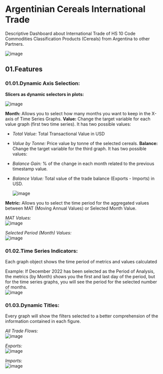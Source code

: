 # Argentinian Cereals International Trade
Descriptive Dashboard about International Trade of HS 10 Code Commodities Classification Products (Cereals) from Argentina to other Partners.

![image](https://github.com/zapallo-droid-ca/2023.HS10-ARG.DataViz/assets/134946259/6bc967f6-52a8-4d85-8de2-7e9b36b8a343)

## 01.Features
### 01.01.Dynamic Axis Selection:

**Slicers as dynamic selectors in plots:**

![image](https://github.com/zapallo-droid-ca/2023.HS10-ARG.DataViz/assets/134946259/3ab5e823-4f66-4d0a-b27a-8e5d72caa39b)

**Month:** Allows you to select how many months you want to keep in the X-axis of Time Series Graphs.
**Value:** Change the target variable for each value graph (first two time series). It has two possible values:
* *Total Value:* Total Transactional Value in USD
* *Value by Tonne:* Price value by tonne of the selected cereals.
**Balance:** Change the target variable for the third graph. It has two possible values:
* *Balance Gain:* % of the change in each month related to the previous timestamp value.
* *Balance Value:* Total value of the trade balance (Exports - Imports) in USD.

  ![image](https://github.com/zapallo-droid-ca/2023.HS10-ARG.DataViz/assets/134946259/61bceea9-735d-41ec-afef-a382e600c72b)

**Metric:** Allows you to select the time period for the aggregated values between MAT (Moving Annual Values) or Selected Month Value.

*MAT Values:* <br>
![image](https://github.com/zapallo-droid-ca/2023.HS10-ARG.DataViz/assets/134946259/b20c6bb7-f220-4288-9c75-e571e04758ab)

*Selected Period (Month) Values:*  <br>
![image](https://github.com/zapallo-droid-ca/2023.HS10-ARG.DataViz/assets/134946259/e431f11b-7984-4457-9174-573267d0f9a2)

### 01.02.Time Series Indicators:
Each graph object shows the time period of metrics and values calculated

Example: If December 2022 has been selected as the Period of Analysis, the metrics (by Month) shows you the first and last day of the period, but for the time series graphs, you will see the period for the selected number of months. <br>
![image](https://github.com/zapallo-droid-ca/2023.HS10-ARG.DataViz/assets/134946259/c2f7ada5-188b-4c0f-82d3-15cfa42aa1c9)

### 01.03.Dynamic Titles:

Every graph will show the filters selected to a better comprehension of the information contained in each figure.

*All Trade Flows:* <br>
![image](https://github.com/zapallo-droid-ca/2023.HS10-ARG.DataViz/assets/134946259/29bceec2-13f5-4f65-8b62-675afaf3ab44)

*Exports:* <br>
![image](https://github.com/zapallo-droid-ca/2023.HS10-ARG.DataViz/assets/134946259/ac7d620f-17e8-4b96-b5a1-c2e3da98847c)

*Imports:* <br>
![image](https://github.com/zapallo-droid-ca/2023.HS10-ARG.DataViz/assets/134946259/10297e27-d4f4-4456-994b-c2ea6af09b28)
